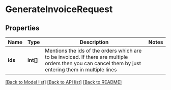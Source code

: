 # GenerateInvoiceRequest

## Properties
Name | Type | Description | Notes
------------ | ------------- | ------------- | -------------
**ids** | **int[]** | Mentions the ids of the orders which are to be invoiced. If there are multiple orders then you can cancel them by just entering them in multiple lines | 

[[Back to Model list]](../README.md#documentation-for-models) [[Back to API list]](../README.md#documentation-for-api-endpoints) [[Back to README]](../README.md)


